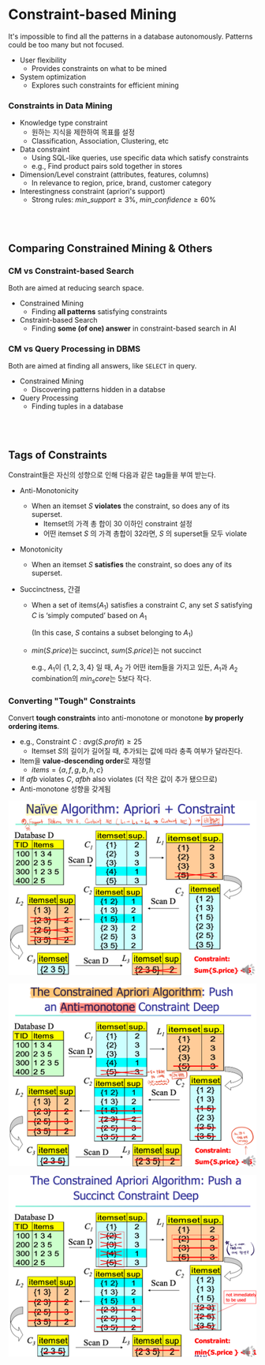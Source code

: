 # Constraint-based Mining

It's impossible to find all the patterns in a database autonomously. Patterns could be too many but not focused.

- User flexibility
  - Provides constraints on what to be mined
- System optimization
  - Explores such constraints for efficient mining

### Constraints in Data Mining

- Knowledge type constraint
  - 원하는 지식을 제한하여 목표를 설정
  - Classification, Association, Clustering, etc
- Data constraint
  - Using SQL-like queries, use specific data which satisfy constraints
  - e.g., Find product pairs sold together in stores
- Dimension/Level constraint (attributes, features, columns)
  - In relevance to region, price, brand, customer category
- Interestingness constraint (apriori's support)
  - Strong rules: $min\_support \ge 3\%$, $min\_confidence \ge 60\%$

<br><br>

## Comparing Constrained Mining & Others

### CM vs Constraint-based Search

Both are aimed at reducing search space.

- Constrained Mining
  - Finding **all patterns** satisfying constraints
- Cnstraint-based Search
  - Finding **some (of one) answer** in constraint-based search in AI

### CM vs Query Processing in DBMS

Both are aimed at finding all answers, like `SELECT` in query.

- Constrained Mining
  - Discovering patterns hidden in a databse
- Query Processing
  - Finding tuples in a database

<br><br>

## Tags of Constraints

Constraint들은 자신의 성향으로 인해 다음과 같은 tag들을 부여 받는다.

- Anti-Monotonicity

  - When an itemset $S$ **violates** the constraint, so does any of its superset.
    - Itemset의 가격 총 합이 30 이하인 constraint 설정
    - 어떤 itemset $S$ 의 가격 총합이 32라면, $S$ 의 superset들 모두 violate

- Monotonicity

  - When an itemset $S$ **satisfies** the constraint, so does any of its superset.

- Succinctness, 간결

  - When a set of items($A_1$) satisfies a constraint $C$, any set $S$ satisfying $C$ is ‘simply computed’ based on $A_1$

    (In this case, $S$ contains a subset belonging to $A_1$)

  - $min(S.price)$는 succinct, $sum(S.price)$는 not succinct

    e.g., $A_1$이 $\{1, 2, 3, 4\}$ 일 때, $A_2$ 가 어떤 item들을 가지고 있든, $A_1$과 $A_2$ combination의 $min_score$는 5보다 작다.

### Converting "Tough" Constraints

Convert **tough constraints** into anti-monotone or monotone **by properly ordering items**.

- e.g., Constraint $C: avg(S.profit) \ge 25$
  - Itemset $S$의 길이가 길어질 때,  추가되는 값에 따라 충족 여부가 달라진다.
- Item을 **value-descending order**로 재정렬
  - $items = \{a, f, g, b, h, c\}$
- If $afb$ violates $C$, $afbh$ also violates (더 작은 값이 추가 됐으므로)
- Anti-monotone 성향을 갖게됨

![Apriori](./assets/02-apriori.png)

![Anti-Monotonicity](./assets/02-apriori-antimonotonicity.png)

![Succinct](./assets/02-apriori-succinct.png)